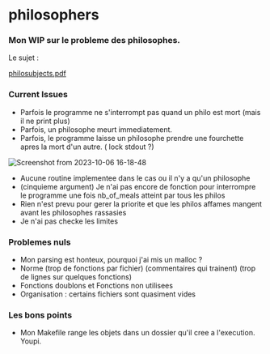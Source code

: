 # philosophers

### Mon WIP sur le probleme des philosophes.

Le sujet :

[philosubjects.pdf](https://github.com/leitn/philosophers/files/12674668/philosubjects.pdf)

### Current Issues

- Parfois le programme ne s'interrompt pas quand un philo est mort (mais il ne print plus)
- Parfois, un philosophe meurt immediatement.
- Parfois, le programme laisse un philosophe prendre une fourchette apres la mort d'un autre. ( lock stdout ?)

![Screenshot from 2023-10-06 16-18-48](https://github.com/leitn/philosophers/assets/104629160/d55728a5-2a44-4cf1-a0d4-6a44227c8aa0)

- Aucune routine implementee dans le cas ou il n'y a qu'un philosophe
- (cinquieme argument) Je n'ai pas encore de fonction pour interrompre le programme une fois nb_of_meals atteint par tous les philos
- Rien n'est prevu pour gerer la priorite et que les philos affames mangent avant les philosophes rassasies
- Je n'ai pas checke les limites


### Problemes nuls
- Mon parsing est honteux, pourquoi j'ai mis un malloc ?
- Norme (trop de fonctions par fichier) (commentaires qui trainent) (trop de lignes sur quelques fonctions)
- Fonctions doublons et Fonctions non utilisees
- Organisation : certains fichiers sont quasiment vides

### Les bons points
- Mon Makefile range les objets dans un dossier qu'il cree a l'execution. Youpi.

